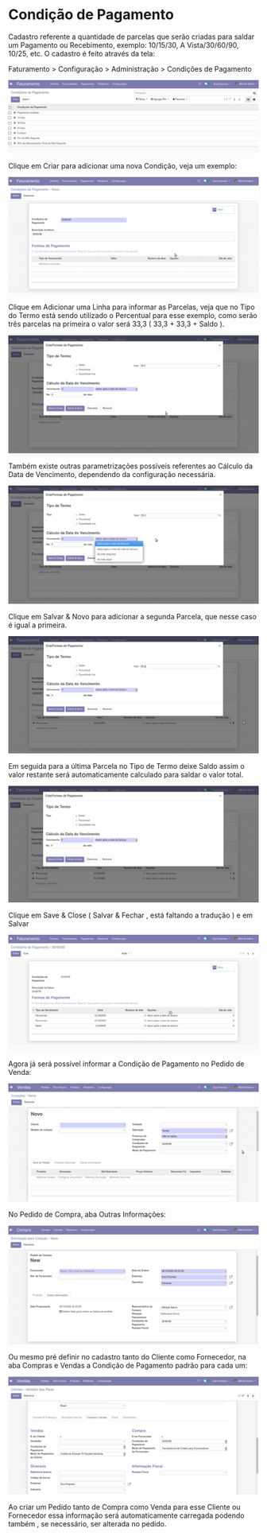# Condição de Pagamento

Cadastro referente a quantidade de parcelas que serão criadas para saldar um Pagamento ou Recebimento, exemplo: 10/15/30, A Vista/30/60/90, 10/25, etc. O cadastro é feito através da tela:

 Faturamento &gt; Configuração &gt; Administração &gt; Condições de Pagamento

![](../../.gitbook/assets/image%20%2870%29.png)

Clique em Criar para adicionar uma nova Condição, veja um exemplo:

![](../../.gitbook/assets/image%20%2872%29.png)

Clique em Adicionar uma Linha para informar as Parcelas, veja que no Tipo do Termo está sendo utilizado o Percentual para esse exemplo, como serão três parcelas na primeira o valor será 33,3 \( 33,3 + 33,3 + Saldo \).

![](../../.gitbook/assets/image%20%2866%29.png)

Também existe outras parametrizações possíveis referentes ao Cálculo da Data de Vencimento, dependendo da configuração necessária.

![](../../.gitbook/assets/image%20%2856%29.png)

Clique em Salvar & Novo para adicionar a segunda Parcela, que nesse caso é igual a primeira.

![](../../.gitbook/assets/image%20%2857%29.png)

Em seguida para a última Parcela no Tipo de Termo deixe Saldo assim o valor restante será automaticamente calculado para saldar o valor total.



![](../../.gitbook/assets/image%20%2871%29.png)

Clique em Save & Close \( Salvar & Fechar , está faltando a tradução \) e em Salvar

![](../../.gitbook/assets/image%20%2878%29.png)

Agora já será possível informar a Condição de Pagamento no Pedido de Venda:

![](../../.gitbook/assets/image%20%2854%29.png)

No Pedido de Compra, aba Outras Informações:

![](../../.gitbook/assets/image%20%2867%29.png)

Ou mesmo pré definir no cadastro tanto do Cliente como Fornecedor, na aba Compras e Vendas a Condição de Pagamento padrão para cada um:

![](../../.gitbook/assets/image%20%2861%29.png)

Ao criar um Pedido tanto de Compra como Venda para esse Cliente ou Fornecedor essa informação será automaticamente carregada podendo também , se necessário, ser alterada no pedido.

